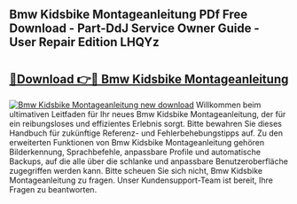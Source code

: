 ## Bmw Kidsbike Montageanleitung PDf Free Download - Part-DdJ Service Owner Guide - User Repair Edition LHQYz

# <h2><a href="http://df6s0fx.blite.top/?on=Bmw+Kidsbike+Montageanleitung">🔗Download 👉🔴 Bmw Kidsbike Montageanleitung</a></h2>

[![Bmw Kidsbike Montageanleitung new download](https://i.imgur.com/lujVjoI.png)](http://df6s0fx.blite.top/?on=Bmw+Kidsbike+Montageanleitung)
Willkommen beim ultimativen Leitfaden für Ihr neues Bmw Kidsbike Montageanleitung, der für ein reibungsloses und effizientes Erlebnis sorgt. Bitte bewahren Sie dieses Handbuch für zukünftige Referenz- und Fehlerbehebungstipps auf. Zu den erweiterten Funktionen von Bmw Kidsbike Montageanleitung gehören Bilderkennung, Sprachbefehle, anpassbare Profile und automatische Backups, auf die alle über die schlanke und anpassbare Benutzeroberfläche zugegriffen werden kann. Bitte scheuen Sie sich nicht, Bmw Kidsbike Montageanleitung zu fragen. Unser Kundensupport-Team ist bereit, Ihre Fragen zu beantworten.

